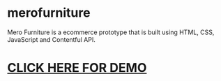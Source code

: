 # merofurniture

Mero Furniture is a ecommerce prototype that is built using HTML, CSS, JavaScript and Contentful API.

# [CLICK HERE FOR DEMO](https://ashokcpg.github.io/merofurniture/)
